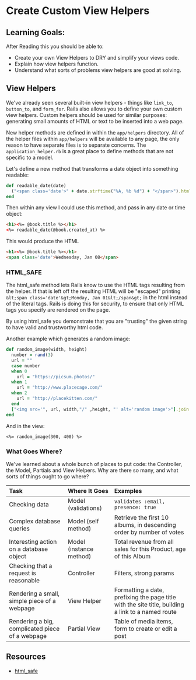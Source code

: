 # Create Custom View Helpers

## Learning Goals:
After Reading this you should be able to:
- Create your own View Helpers to DRY and simplify your views code.
- Explain how view helpers function.
- Understand what sorts of problems view helpers are good at solving.

## View Helpers
We've already seen several built-in view helpers - things like `link_to`, `button_to`, and `form_for`. Rails also allows you to define your own custom view helpers. Custom helpers should be used for similar purposes: generating small amounts of HTML or text to be inserted into a web page.

New helper methods are defined in within the `app/helpers` directory. All of the helper files within `app/helpers` will be available to any page, the only reason to have separate files is to separate concerns. The `application_helper.rb` is a great place to define methods that are not specific to a model.

Let's define a new method that transforms a date object into something readable:
```ruby
def readable_date(date)
  ("<span class='date'>" + date.strftime("%A, %b %d") + "</span>").html_safe
end
```
Then within any view I could use this method, and pass in any date or time object:
```html
<h1><%= @book.title %></h1>
<%= readable_date(@book.created_at) %>
```
This would produce the HTML
```html
<h1><%= @book.title %></h1>
<span class='date'>Wednesday, Jan 08</span>
```

### HTML_SAFE
The html_safe method lets Rails know to use the HTML tags resulting from the helper.  If that is left off the resulting HTML will be "escaped" printing `&lt;span class='date'&gt;Monday, Jan 01&lt;/span&gt;` in the html instead of the literal tags.  Rails is doing this for security, to ensure that only HTML tags you specify are rendered on the page.  

By using html_safe you demonstrate that you are "trusting" the given string to have valid and trustworthy html code.

Another example which generates a random image:

```ruby
def random_image(width, height)
  number = rand(3)
  url = ""
  case number
  when 0
    url = "https://picsum.photos/"
  when 1
    url = "http://www.placecage.com/"
  when 2
    url = "http://placekitten.com/"
  end
  ["<img src='", url, width,"/" ,height, "' alt='random image'>"].join.html_safe
end
```
And in the view:
```erb
<%= random_image(300, 400) %>
```

### What Goes Where?
We've learned about a whole bunch of places to put code: the Controller, the Model, Partials and View Helpers. Why are there so many, and what sorts of things ought to go where?

| Task                                            | Where It Goes           | Examples |
|:------------------------------------------------|:------------------------|:---------|
| Checking data                                   | Model (validations)     | `validates :email, presence: true` |
| Complex database queries                        | Model (self method)     | Retrieve the first 10 albums, in descending order by number of votes |
| Interesting action on a database object         | Model (instance method) | Total revenue from all sales for this Product, age of this Album |
| Checking that a request is reasonable           | Controller              | Filters, strong params |
| Rendering a small, simple piece of a webpage    | View Helper             | Formatting a date, prefixing the page title with the site title, building a link to a named route |
| Rendering a big, complicated piece of a webpage | Partial View            | Table of media items, form to create or edit a post |

## Resources
-  [html_safe](http://apidock.com/rails/v4.2.1/String/html_safe)
